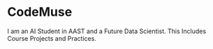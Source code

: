 # CodeMuse
I am an AI Student in AAST and a Future Data Scientist. This Includes Course Projects and Practices. 

